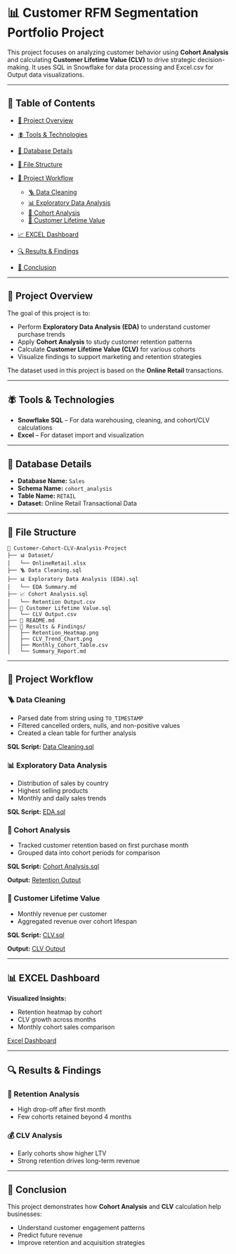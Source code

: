 # 📊 Customer RFM Segmentation Portfolio Project

This project focuses on analyzing customer behavior using **Cohort Analysis** and calculating **Customer Lifetime Value (CLV)** to drive strategic decision-making. It uses SQL in Snowflake for data processing and Excel.csv for Output data visualizations.

---

## 📂 Table of Contents

* [📁 Project Overview](#project-overview)
* [🪰 Tools & Technologies](#tools--technologies)
* [📃 Database Details](#database-details)
* [📂 File Structure](#file-structure)
* [🚦 Project Workflow](#project-workflow)

  * [🪜 Data Cleaning](#data-cleaning)
  * [📊 Exploratory Data Analysis](#exploratory-data-analysis)
  * [👥 Cohort Analysis](#cohort-analysis)
  * [💸 Customer Lifetime Value](#customer-lifetime-value)
* [📈 EXCEL Dashboard](#excel-dashboard)
* [🔍 Results & Findings](#results--findings)
* [📀 Conclusion](#conclusion)

---

## 📁 Project Overview

The goal of this project is to:

* Perform **Exploratory Data Analysis (EDA)** to understand customer purchase trends
* Apply **Cohort Analysis** to study customer retention patterns
* Calculate **Customer Lifetime Value (CLV)** for various cohorts
* Visualize findings to support marketing and retention strategies

The dataset used in this project is based on the **Online Retail** transactions.

---

## 🪰 Tools & Technologies

* **Snowflake SQL** – For data warehousing, cleaning, and cohort/CLV calculations
* **Excel** – For dataset import and visualization

---

## 📃 Database Details

* **Database Name:** `Sales`
* **Schema Name:** `cohort_analysis`
* **Table Name:** `RETAIL`
* **Dataset:** Online Retail Transactional Data

---

## 📂 File Structure

```
📁 Customer-Cohort-CLV-Analysis-Project
├── 📊 Dataset/
│   └── OnlineRetail.xlsx
├── 🪜 Data Cleaning.sql
├── 📊 Exploratory Data Analysis (EDA).sql
│   └── EDA Summary.md
├── 📈 Cohort Analysis.sql
│   └── Retention Output.csv
├── 💸 Customer Lifetime Value.sql
│   └── CLV Output.csv
├── 📄 README.md
├── 📁 Results & Findings/
│   ├── Retention_Heatmap.png
│   ├── CLV_Trend_Chart.png
│   ├── Monthly_Cohort_Table.csv
│   └── Summary_Report.md
```

---

## 🚦 Project Workflow

### 🪜 Data Cleaning

* Parsed date from string using `TO_TIMESTAMP`
* Filtered cancelled orders, nulls, and non-positive values
* Created a clean table for further analysis

**SQL Script:** [Data Cleaning.sql](https://github.com/BI-with-Sabbir/SQL-Project-/blob/main/Cohort%20Analysis%20using%20Snowflake/Data%20cleaning.sql)

### 📊 Exploratory Data Analysis

* Distribution of sales by country
* Highest selling products
* Monthly and daily sales trends

**SQL Script:** [EDA.sql](https://github.com/BI-with-Sabbir/SQL-Project-/blob/main/Cohort%20Analysis%20using%20Snowflake/EDA%20questions%20%26%20solution.sql)

### 👥 Cohort Analysis

* Tracked customer retention based on first purchase month
* Grouped data into cohort periods for comparison

**SQL Script:** [Cohort Analysis.sql](https://github.com/BI-with-Sabbir/SQL-Project-/blob/main/Cohort%20Analysis%20using%20Snowflake/Customer%20Retention%20Cohort%20Analysis.sql)

**Output:** [Retention Output](https://github.com/BI-with-Sabbir/SQL-Project-/blob/main/Cohort%20Analysis%20using%20Snowflake/Customer%20Retention%20Output.csv)

### 💸 Customer Lifetime Value

* Monthly revenue per customer
* Aggregated revenue over cohort lifespan

**SQL Script:** [CLV.sql](https://github.com/BI-with-Sabbir/SQL-Project-/blob/main/Cohort%20Analysis%20using%20Snowflake/Customer%20Lifetime%20Value.sql)

**Output:** [CLV Output](https://github.com/BI-with-Sabbir/SQL-Project-/blob/main/Cohort%20Analysis%20using%20Snowflake/Customer%20Lifetime%20Value%20Output.csv)

---

## 📊 EXCEL Dashboard

**Visualized Insights:**

* Retention heatmap by cohort
* CLV growth across months
* Monthly cohort sales comparison

[Excel Dashboard](https://github.com/BI-with-Sabbir/SQL-Project-/blob/main/Cohort%20Analysis%20using%20Snowflake/Customer%20Cohort%20Analysis%20in%20Excel%20with%20SQL%20Output.xlsx)

---

## 🔍 Results & Findings

### 🔁 Retention Analysis

* High drop-off after first month
* Few cohorts retained beyond 4 months

### 💰 CLV Analysis

* Early cohorts show higher LTV
* Strong retention drives long-term revenue

---

## 📀 Conclusion

This project demonstrates how **Cohort Analysis** and **CLV** calculation help businesses:

* Understand customer engagement patterns
* Predict future revenue
* Improve retention and acquisition strategies
